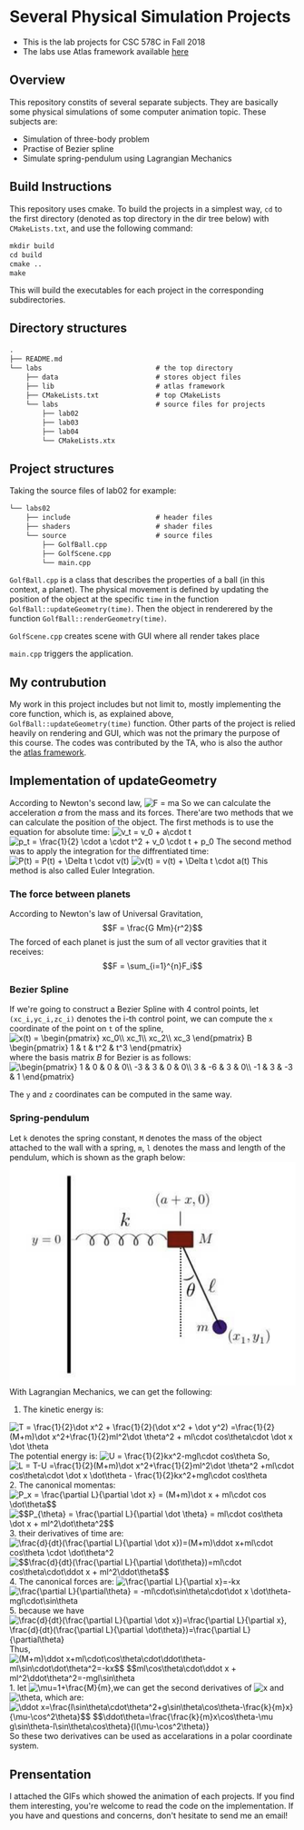 # Several Physical Simulation Projects
* This is the lab projects for CSC 578C in Fall 2018
* The labs use Atlas framework available [here](https://github.com/marovira/atlas)

## Overview
This repository constits of several separate subjects. They are basically some physical simulations of some computer animation topic. These subjects are:
- Simulation of three-body problem
- Practise of Bezier spline
- Simulate spring-pendulum using Lagrangian Mechanics

## Build Instructions
This repository uses cmake. To build the projects in a simplest way, `cd` to the first directory (denoted as top directory in the dir tree below) with `CMakeLists.txt`, and use the following command:
```
mkdir build
cd build
cmake ..
make
```
This will build the executables for each project in the corresponding subdirectories.

## Directory structures
```
.
├── README.md                    
└── labs                            # the top directory    
    ├── data                        # stores object files
    ├── lib                         # atlas framework
    ├── CMakeLists.txt              # top CMakeLists
    └── labs                        # source files for projects
        ├── lab02
        ├── lab03
        ├── lab04
        └── CMakeLists.xtx
```     

## Project structures
Taking the source files of lab02 for example:
```
└── labs02                       
    ├── include                     # header files
    ├── shaders                     # shader files
    └── source                      # source files
        ├── GolfBall.cpp            
        ├── GolfScene.cpp
        └── main.cpp
```
`GolfBall.cpp` is a class that describes the properties of a ball (in this context, a planet). The physical movement is defined by updating the position of the object at the specific `time` in the function `GolfBall::updateGeometry(time)`. Then the object in renderered by the function `GolfBall::renderGeometry(time)`.

`GolfScene.cpp` creates scene with GUI where all render takes place

`main.cpp` triggers the application.

## My contrubution
My work in this project includes but not limit to, mostly implementing the core function, which is, as explained above, `GolfBall::updateGeometry(time)` function. 
Other parts of the project is relied heavily on rendering and GUI, which was not the primary the purpose of this course. The codes was contributed by the TA, who is also the author the [atlas framework](https://github.com/marovira/atlas). 

## Implementation of updateGeometry
According to Newton's second law, 
<img src="https://latex.codecogs.com/svg.latex?F&space;=&space;ma" title="F = ma" />
So we can calculate the acceleration $a$ from the mass and its forces. 
There'are two methods that we can calculate the position of the object. The first methods is to use the equation for absolute time:
<img src="https://latex.codecogs.com/svg.latex?v_t&space;=&space;v_0&space;&plus;&space;a\cdot&space;t" title="v_t = v_0 + a\cdot t" /> 
<img src="https://latex.codecogs.com/svg.latex?p_t&space;=&space;\frac{1}{2}&space;\cdot&space;a&space;\cdot&space;t^2&space;&plus;&space;v_0&space;\cdot&space;t&space;&plus;&space;p_0" title="p_t = \frac{1}{2} \cdot a \cdot t^2 + v_0 \cdot t + p_0" />
The second method was to apply the integration for the diffrentiated time:
<img src="https://latex.codecogs.com/svg.latex?P(t)&space;=&space;P(t)&space;&plus;&space;\Delta&space;t&space;\cdot&space;v(t)" title="P(t) = P(t) + \Delta t \cdot v(t)" />
<img src="https://latex.codecogs.com/svg.latex?v(t)&space;=&space;v(t)&space;&plus;&space;\Delta&space;t&space;\cdot&space;a(t)" title="v(t) = v(t) + \Delta t \cdot a(t)" />
 This method is also called Euler Integration.

### The force between planets
According to Newton's law of Universal Gravitation, $$F = \frac{G Mm}{r^2}$$
The forced of each planet is just the sum of all vector gravities that it receives: $$F = \sum_{i=1}^{n}F_i$$

### Bezier Spline
If we're going to construct a Bezier Spline with 4 control points, let `(xc_i,yc_i,zc_i)` denotes the i-th control point, we can compute the `x` coordinate of the point on `t` of the spline,
<img src="https://latex.codecogs.com/svg.latex?x(t)&space;=&space;\begin{pmatrix}&space;xc_0\\&space;xc_1\\&space;xc_2\\&space;xc_3&space;\end{pmatrix}&space;B&space;\begin{pmatrix}&space;1&space;&&space;t&space;&&space;t^2&space;&&space;t^3&space;\end{pmatrix}" title="x(t) = \begin{pmatrix} xc_0\\ xc_1\\ xc_2\\ xc_3 \end{pmatrix} B \begin{pmatrix} 1 & t & t^2 & t^3 \end{pmatrix}" />
 where the basis matrix $B$ for Bezier is as follows:
 <img src="https://latex.codecogs.com/svg.latex?\begin{pmatrix}&space;1&space;&&space;0&space;&&space;0&space;&&space;0\\&space;-3&space;&&space;3&space;&&space;0&space;&&space;0\\&space;3&space;&&space;-6&space;&&space;3&space;&&space;0\\&space;-1&space;&&space;3&space;&&space;-3&space;&&space;1&space;\end{pmatrix}" title="\begin{pmatrix} 1 & 0 & 0 & 0\\ -3 & 3 & 0 & 0\\ 3 & -6 & 3 & 0\\ -1 & 3 & -3 & 1 \end{pmatrix}" />

The `y` and `z` coordinates can be computed in the same way.

### Spring-pendulum
Let `k` denotes the spring constant, `M` denotes the mass of the object attached to the wall with a spring, `m`, `l` denotes the mass and length of the pendulum, which is shown as the graph below:
![](labs/data/springpendulum.png)
With Lagrangian Mechanics, we can get the following:
1. The kinetic energy is:
  <img src="https://latex.codecogs.com/svg.latex?T&space;=&space;\frac{1}{2}\dot&space;x^2&space;&plus;&space;\frac{1}{2}(\dot&space;x^2&space;&plus;&space;\dot&space;y^2)&space;=\frac{1}{2}(M&plus;m)\dot&space;x^2&plus;\frac{1}{2}ml^2\dot&space;\theta^2&space;&plus;&space;ml\cdot&space;cos\theta\cdot&space;\dot&space;x&space;\dot&space;\theta" title="T = \frac{1}{2}\dot x^2 + \frac{1}{2}(\dot x^2 + \dot y^2) =\frac{1}{2}(M+m)\dot x^2+\frac{1}{2}ml^2\dot \theta^2 + ml\cdot cos\theta\cdot \dot x \dot \theta" />
 The potential energy is: 
 <img src="https://latex.codecogs.com/svg.latex?U&space;=&space;\frac{1}{2}kx^2-mgl\cdot&space;cos\theta" title="U = \frac{1}{2}kx^2-mgl\cdot cos\theta" />
 So, 
 <img src="https://latex.codecogs.com/svg.latex?L&space;=&space;T-U&space;=\frac{1}{2}(M&plus;m)\dot&space;x^2&plus;\frac{1}{2}ml^2\dot&space;\theta^2&space;&plus;ml\cdot&space;cos\theta\cdot&space;\dot&space;x&space;\dot\theta&space;-&space;\frac{1}{2}kx^2&plus;mgl\cdot&space;cos\theta" title="L = T-U =\frac{1}{2}(M+m)\dot x^2+\frac{1}{2}ml^2\dot \theta^2 +ml\cdot cos\theta\cdot \dot x \dot\theta - \frac{1}{2}kx^2+mgl\cdot cos\theta" />
2. The canonical momentas:
<img src="https://latex.codecogs.com/svg.latex?P_x&space;=&space;\frac{\partial&space;L}{\partial&space;\dot&space;x}&space;=&space;(M&plus;m)\dot&space;x&space;&plus;&space;ml\cdot&space;cos&space;\dot\theta$$" title="P_x = \frac{\partial L}{\partial \dot x} = (M+m)\dot x + ml\cdot cos \dot\theta$$" />
<img src="https://latex.codecogs.com/svg.latex?$$P_{\theta}&space;=&space;\frac{\partial&space;L}{\partial&space;\dot&space;\theta}&space;=&space;ml\cdot&space;cos\theta&space;\dot&space;x&space;&plus;&space;ml^2\dot\theta^2$$" title="$$P_{\theta} = \frac{\partial L}{\partial \dot \theta} = ml\cdot cos\theta \dot x + ml^2\dot\theta^2$$" />
3. their derivatives of time are:
<img src="https://latex.codecogs.com/svg.latex?\frac{d}{dt}(\frac{\partial&space;L}{\partial&space;\dot&space;x})=(M&plus;m)\ddot&space;x&plus;ml\cdot&space;cos\theta&space;\cdot&space;\dot\theta^2" title="\frac{d}{dt}(\frac{\partial L}{\partial \dot x})=(M+m)\ddot x+ml\cdot cos\theta \cdot \dot\theta^2" />
<img src="https://latex.codecogs.com/svg.latex?$$\frac{d}{dt}(\frac{\partial&space;L}{\partial&space;\dot\theta})=ml\cdot&space;cos\theta\cdot\ddot&space;x&space;&plus;&space;ml^2\ddot\theta$$" title="$$\frac{d}{dt}(\frac{\partial L}{\partial \dot\theta})=ml\cdot cos\theta\cdot\ddot x + ml^2\ddot\theta$$" />
4. The canonical forces are:
<img src="https://latex.codecogs.com/svg.latex?\frac{\partial&space;L}{\partial&space;x}=-kx" title="\frac{\partial L}{\partial x}=-kx" />
<img src="https://latex.codecogs.com/svg.latex?\frac{\partial&space;L}{\partial\theta}&space;=&space;-ml\cdot\sin\theta\cdot\dot&space;x&space;\dot\theta-mgl\cdot\sin\theta" title="\frac{\partial L}{\partial\theta} = -ml\cdot\sin\theta\cdot\dot x \dot\theta-mgl\cdot\sin\theta" />
5. because we have
    <img src="https://latex.codecogs.com/svg.latex?\frac{d}{dt}(\frac{\partial&space;L}{\partial&space;\dot&space;x})=\frac{\partial&space;L}{\partial&space;x},&space;\frac{d}{dt}(\frac{\partial&space;L}{\partial&space;\dot\theta})=\frac{\partial&space;L}{\partial\theta}" title="\frac{d}{dt}(\frac{\partial L}{\partial \dot x})=\frac{\partial L}{\partial x}, \frac{d}{dt}(\frac{\partial L}{\partial \dot\theta})=\frac{\partial L}{\partial\theta}" /> 
    Thus,
<img src="https://latex.codecogs.com/svg.latex?(M&plus;m)\ddot&space;x&plus;ml\cdot\cos\theta\cdot\ddot\theta-ml\sin\cdot\dot\theta^2=-kx$$&space;$$ml\cos\theta\cdot\ddot&space;x&space;&plus;&space;ml^2\ddot\theta^2=-mgl\sin\theta" title="(M+m)\ddot x+ml\cdot\cos\theta\cdot\ddot\theta-ml\sin\cdot\dot\theta^2=-kx$$ $$ml\cos\theta\cdot\ddot x + ml^2\ddot\theta^2=-mgl\sin\theta" />
1. let <img src="https://latex.codecogs.com/svg.latex?\mu=1&plus;\frac{M}{m}" title="\mu=1+\frac{M}{m}" />,we can get the second derivatives of <img src="https://latex.codecogs.com/svg.latex?x" title="x" /> and <img src="https://latex.codecogs.com/svg.latex?\theta" title="\theta" />, which are:
<img src="https://latex.codecogs.com/svg.latex?\ddot&space;x=\frac{l\sin\theta\cdot\theta^2&plus;g\sin\theta\cos\theta-\frac{k}{m}x}{\mu-\cos^2\theta}$$&space;$$\ddot\theta=\frac{\frac{k}{m}x\cos\theta-\mu&space;g\sin\theta-l\sin\theta\cos\theta}{l(\mu-\cos^2\theta)}" title="\ddot x=\frac{l\sin\theta\cdot\theta^2+g\sin\theta\cos\theta-\frac{k}{m}x}{\mu-\cos^2\theta}$$ $$\ddot\theta=\frac{\frac{k}{m}x\cos\theta-\mu g\sin\theta-l\sin\theta\cos\theta}{l(\mu-\cos^2\theta)}" />
So these two derivatives can be used as accelarations in a polar coordinate system.

## Prensentation
I attached the GIFs which showed the animation of each projects. If you find them interesting, you're welcome to read the code on the implementation. If you have and questions and concerns, don't hesitate to send me an email!
